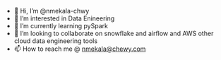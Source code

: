 - 👋 Hi, I’m @nmekala-chwy
- 👀 I’m interested in Data Enineering
- 🌱 I’m currently learning pySpark
- 💞️ I’m looking to collaborate on snowflake  and airflow and AWS  other cloud data engineering tools
- 📫 How to reach me @ nmekala@chewy.com

<!---
nmekala-chwy/nmekala-chwy is a ✨ special ✨ repository because its `README.md` (this file) appears on your GitHub profile.
You can click the Preview link to take a look at your changes.
--->

